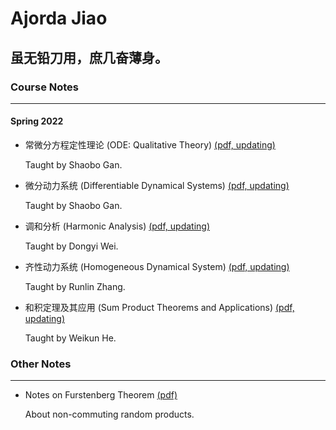 # Ajorda Jiao

## 虽无铅刀用，庶几奋薄身。

### Course Notes

------

#### Spring 2022

- 常微分方程定性理论 (ODE: Qualitative Theory) [(pdf, updating)](http://ajordajiao.github.io/Course_Notes/ODE_Qualitative_Theory.pdf?raw=true)

  Taught by Shaobo Gan.
  
- 微分动力系统 (Differentiable Dynamical Systems) [(pdf, updating)](http://ajordajiao.github.io/Course_Notes/Differentiable_Dynamical_Systems.pdf?raw=true)

  Taught by Shaobo Gan.

- 调和分析 (Harmonic Analysis) [(pdf, updating)](http://ajordajiao.github.io/Course_Notes/Harmonic_Analysis.pdf?raw=true)

  Taught by Dongyi Wei.

- 齐性动力系统 (Homogeneous Dynamical System) [(pdf, updating)](http://ajordajiao.github.io/Course_Notes/Homogeneous_Dynamics.pdf?raw=true)

  Taught by Runlin Zhang.

- 和积定理及其应用 (Sum Product Theorems and Applications) [(pdf, updating)](http://ajordajiao.github.io/Course_Notes/Sum_Product.pdf?raw=true)

  Taught by Weikun He.
  
  
  
### Other Notes

------

 - Notes on Furstenberg Theorem [(pdf)](http://ajordajiao.github.io/Other_Notes/Notes_on_Furstenberg_Theorem.pdf?raw=true)
   
   About non-commuting random products.

